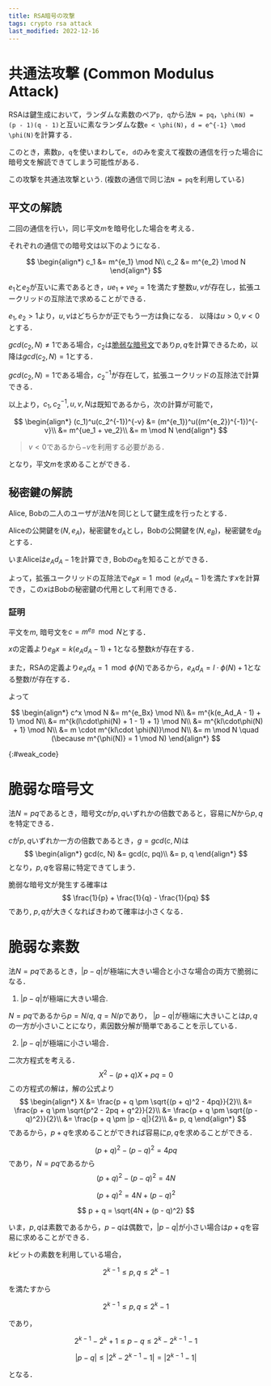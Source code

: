 ```yaml
---
title: RSA暗号の攻撃
tags: crypto rsa attack
last_modified: 2022-12-16
---
```


# 共通法攻撃 (Common Modulus Attack)

RSAは鍵生成において，ランダムな素数のペア`p, q`から法`N = pq`，`\phi(N) = (p - 1)(q - 1)`と互いに素なランダムな数`e < \phi(N)`，`d = e^{-1} \mod \phi(N)`を計算する．

このとき，素数`p, q`を使いまわして`e, d`のみを変えて複数の通信を行った場合に暗号文を解読できてしまう可能性がある．

この攻撃を共通法攻撃という. (複数の通信で同じ法`N = pq`を利用している)

## 平文の解読

二回の通信を行い，同じ平文$m$を暗号化した場合を考える．

それぞれの通信での暗号文は以下のようになる．

$$
\begin{align*}
c_1 &= m^{e_1} \mod N\\
c_2 &= m^{e_2} \mod N
\end{align*}
$$

$e_1$と$e_2$が互いに素であるとき，$ue_1 + ve_2 = 1$を満たす整数$u, v$が存在し，拡張ユークリッドの互除法で求めることができる．

$e_1, e_2 > 1$より，$u, v$はどちらかが正でもう一方は負になる．
以降は$u > 0, v < 0$とする．


$gcd(c_2, N) \neq 1$である場合，$c_2$は[脆弱な暗号文](#weak_code)であり$p, q$を計算できるため，以降は$gcd(c_2, N) = 1$とする．

$gcd(c_2, N) = 1$である場合，$c_2^{-1}$が存在して，拡張ユークリッドの互除法で計算できる．

以上より，$c_1, c_2^{-1}, u, v, N$は既知であるから，次の計算が可能で，

$$
\begin{align*}
    (c_1)^u(c_2^{-1})^{-v} &= (m^{e_1})^u((m^{e_2})^{-1})^{-v}\\
    &= m^{ue_1 + ve_2}\\
    &= m \mod N
\end{align*}
$$
> $v < 0$であるから$-v$を利用する必要がある．

となり，平文$m$を求めることができる．

## 秘密鍵の解読

Alice, Bobの二人のユーザが法$N$を同じとして鍵生成を行ったとする．

Aliceの公開鍵を$(N, e_A)$，秘密鍵を$d_A$とし，Bobの公開鍵を$(N, e_B)$，秘密鍵を$d_B$とする．

いまAliceは$e_Ad_A - 1$を計算でき, Bobの$e_B$を知ることができる．

よって，拡張ユークリッドの互除法で$e_Bx = 1 \mod (e_Ad_A - 1)$を満たす$x$を計算でき，この$x$はBobの秘密鍵の代用として利用できる．

### 証明
平文を$m$, 暗号文を$c = m^{e_B} \mod N$とする．

$x$の定義より$e_Bx = k (e_Ad_A - 1) + 1$となる整数$k$が存在する．

また，RSAの定義より$e_Ad_A = 1 \mod \phi(N)$であるから，$e_Ad_A = l\cdot\phi(N) + 1$となる整数$l$が存在する．

よって

$$
\begin{align*}
    c^x \mod N &= m^{e_Bx} \mod N\\
    &= m^{k(e_Ad_A - 1) + 1} \mod N\\
    &= m^{k(l\cdot\phi(N) + 1 - 1) + 1} \mod N\\
    &= m^{kl\cdot\phi(N) + 1} \mod N\\
    &= m \cdot m^{kl\cdot \phi(N)}\mod N\\
    &= m \mod N \quad (\because m^{\phi(N)} = 1 \mod N)
\end{align*}
$$


{:#weak_code}
# 脆弱な暗号文

法$N = pq$であるとき，暗号文$c$が$p, q$いずれかの倍数であると，容易に$N$から$p, q$を特定できる．

$c$が$p, q$いずれか一方の倍数であるとき，$g = gcd(c, N)$は
$$
\begin{align*}
    gcd(c, N) &= gcd(c, pq)\\
    &= p, q
\end{align*}
$$
となり，$p, q$を容易に特定できてしまう．

脆弱な暗号文が発生する確率は
$$
\frac{1}{p} + \frac{1}{q} - \frac{1}{pq}
$$
であり, $p, q$が大きくなればきわめて確率は小さくなる．

# 脆弱な素数

法$N = pq$であるとき，$|p - q|$が極端に大きい場合と小さな場合の両方で脆弱になる．

1. $|p - q|$が極端に大きい場合.

$N = pq$であるから$p = N / q$, $q = N / p$であり，
$|p - q|$が極端に大きいことは$p, q$の一方が小さいことになり，素因数分解が簡単であることを示している．

2. $|p - q|$が極端に小さい場合．

二次方程式を考える．
$$X^2 - (p + q)X +pq = 0$$
この方程式の解は，解の公式より
$$
\begin{align*}
    X &= \frac{p + q \pm \sqrt{(p + q)^2 - 4pq}}{2}\\
    &= \frac{p + q \pm \sqrt{p^2 - 2pq + q^2}}{2}\\
    &= \frac{p + q \pm \sqrt{(p - q)^2}}{2}\\
    &= \frac{p + q \pm |p - q|}{2}\\
    &= p, q
\end{align*}
$$
であるから，$p + q$を求めることができれば容易に$p, q$を求めることができる．

$$
(p + q)^2 - (p - q)^2 = 4pq
$$
であり，$N= pq$であるから
$$
(p + q)^2 - (p - q)^2 = 4N
$$

$$
(p + q)^2  = 4N + (p - q)^2
$$

$$
p + q  = \sqrt{4N + (p - q)^2}
$$

いま，$p, q$は素数であるから，$p - q$は偶数で，$|p - q|$が小さい場合は$p + q$を容易に求めることができる．

$k$ビットの素数を利用している場合，

$$2^{k - 1} \leq p, q \leq 2^k - 1$$

を満たすから

$$2^{k - 1} \leq p, q \leq 2^k - 1$$

であり，

$$
2^{k - 1} - 2^k + 1 \leq p - q \leq 2^k - 2^{k - 1} - 1
$$

$$
|p - q|\leq |2^k - 2^{k - 1} - 1| = |2^{k - 1} - 1|
$$

となる．